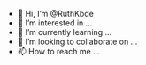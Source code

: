 - 👋 Hi, I’m @RuthKbde
- 👀 I’m interested in ...
- 🌱 I’m currently learning ...
- 💞️ I’m looking to collaborate on ...
- 📫 How to reach me ...

<!---
RuthKbde/RuthKbde is a ✨ special ✨ repository because its `README.md` (this file) appears on your GitHub profile.
You can click the Preview link to take a look at your changes.
--->
